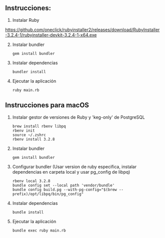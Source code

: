 ## Instrucciones:

1. Instalar Ruby

https://github.com/oneclick/rubyinstaller2/releases/download/RubyInstaller-3.2.4-1/rubyinstaller-devkit-3.2.4-1-x64.exe

2.  Instalar bundler

        gem install bundler

3.  Instalar dependencias

        bundler install

4.  Ejecutar la aplicación

        ruby main.rb

## Instrucciones para macOS

1.  Instalar gestor de versiones de Ruby y 'keg-only' de PostgreSQL

        brew install rbenv libpq
        rbenv init
        source ~/.zshrc
        rbenv install 3.2.8

2.  Instalar bundler

        gem install bundler

3.  Configurar bundler (Usar version de ruby especifica, instalar dependencias en carpeta local y usar pg_config de libpq)

        rbenv local 3.2.8
        bundle config set --local path 'vendor/bundle'
        bundle config build.pg --with-pg-config="$(brew --prefix)/opt/libpq/bin/pg_config"

4.  Instalar dependencias

        bundle install

5.  Ejecutar la aplicación

        bundle exec ruby main.rb
